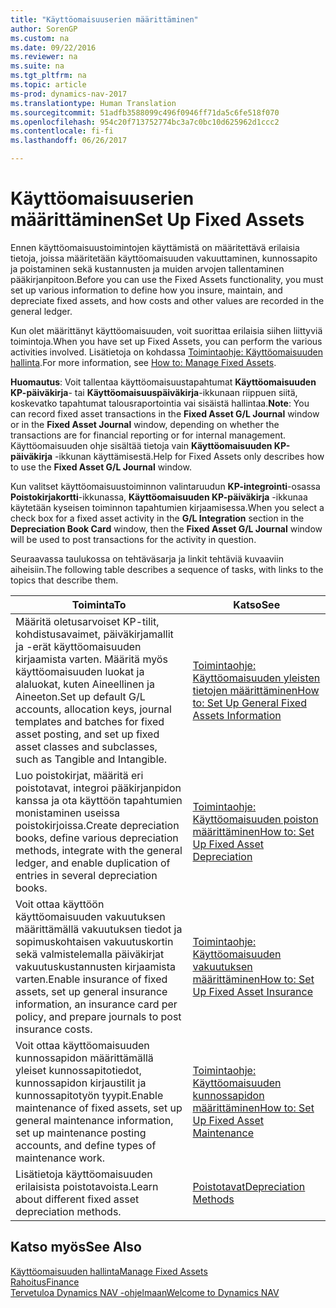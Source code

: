 ```yaml
---
title: "Käyttöomaisuuserien määrittäminen"
author: SorenGP
ms.custom: na
ms.date: 09/22/2016
ms.reviewer: na
ms.suite: na
ms.tgt_pltfrm: na
ms.topic: article
ms-prod: dynamics-nav-2017
ms.translationtype: Human Translation
ms.sourcegitcommit: 51adfb3588099c496f0946ff71da5c6fe518f070
ms.openlocfilehash: 954c20f713752774bc3a7c0bc10d625962d1ccc2
ms.contentlocale: fi-fi
ms.lasthandoff: 06/26/2017

---
```


# <a name="set-up-fixed-assets"></a><span data-ttu-id="10b91-102">Käyttöomaisuuserien määrittäminen</span><span class="sxs-lookup"><span data-stu-id="10b91-102">Set Up Fixed Assets</span></span>
<span data-ttu-id="10b91-103">Ennen käyttöomaisuustoimintojen käyttämistä on määritettävä erilaisia tietoja, joissa määritetään käyttöomaisuuden vakuuttaminen, kunnossapito ja poistaminen sekä kustannusten ja muiden arvojen tallentaminen pääkirjanpitoon.</span><span class="sxs-lookup"><span data-stu-id="10b91-103">Before you can use the Fixed Assets functionality, you must set up various information to define how you insure, maintain, and depreciate fixed assets, and how costs and other values are recorded in the general ledger.</span></span>

<span data-ttu-id="10b91-104">Kun olet määrittänyt käyttöomaisuuden, voit suorittaa erilaisia siihen liittyviä toimintoja.</span><span class="sxs-lookup"><span data-stu-id="10b91-104">When you have set up Fixed Assets, you can perform the various activities involved.</span></span> <span data-ttu-id="10b91-105">Lisätietoja on kohdassa [Toimintaohje: Käyttöomaisuuden hallinta](fa-manage.md).</span><span class="sxs-lookup"><span data-stu-id="10b91-105">For more information, see [How to: Manage Fixed Assets](fa-manage.md).</span></span>

<span data-ttu-id="10b91-106">**Huomautus**: Voit tallentaa käyttöomaisuustapahtumat **Käyttöomaisuuden KP-päiväkirja**- tai **Käyttöomaisuuspäiväkirja**-ikkunaan riippuen siitä, koskevatko tapahtumat talousraportointia vai sisäistä hallintaa.</span><span class="sxs-lookup"><span data-stu-id="10b91-106">**Note**: You can record fixed asset transactions in the **Fixed Asset G/L Journal** window or in the **Fixed Asset Journal** window, depending on whether the transactions are for financial reporting or for internal management.</span></span> <span data-ttu-id="10b91-107">Käyttöomaisuuden ohje sisältää tietoja vain **Käyttöomaisuuden KP-päiväkirja** -ikkunan käyttämisestä.</span><span class="sxs-lookup"><span data-stu-id="10b91-107">Help for Fixed Assets only describes how to use the **Fixed Asset G/L Journal** window.</span></span>

<span data-ttu-id="10b91-108">Kun valitset käyttöomaisuustoiminnon valintaruudun **KP-integrointi**-osassa **Poistokirjakortti**-ikkunassa, **Käyttöomaisuuden KP-päiväkirja** -ikkunaa käytetään kyseisen toiminnon tapahtumien kirjaamisessa.</span><span class="sxs-lookup"><span data-stu-id="10b91-108">When you select a check box for a fixed asset activity in the **G/L Integration** section in the **Depreciation Book Card** window, then the **Fixed Asset G/L Journal** window will be used to post transactions for the activity in question.</span></span>

<span data-ttu-id="10b91-109">Seuraavassa taulukossa on tehtäväsarja ja linkit tehtäviä kuvaaviin aiheisiin.</span><span class="sxs-lookup"><span data-stu-id="10b91-109">The following table describes a sequence of tasks, with links to the topics that describe them.</span></span>

| <span data-ttu-id="10b91-110">Toiminta</span><span class="sxs-lookup"><span data-stu-id="10b91-110">To</span></span> | <span data-ttu-id="10b91-111">Katso</span><span class="sxs-lookup"><span data-stu-id="10b91-111">See</span></span> |  
|----|-----|  
|<span data-ttu-id="10b91-112">Määritä oletusarvoiset KP-tilit, kohdistusavaimet, päiväkirjamallit ja -erät käyttöomaisuuden kirjaamista varten. Määritä myös käyttöomaisuuden luokat ja alaluokat, kuten Aineellinen ja Aineeton.</span><span class="sxs-lookup"><span data-stu-id="10b91-112">Set up default G/L accounts, allocation keys, journal templates and batches for fixed asset posting, and set up fixed asset classes and subclasses, such as Tangible and Intangible.</span></span>|[<span data-ttu-id="10b91-113">Toimintaohje: Käyttöomaisuuden yleisten tietojen määrittäminen</span><span class="sxs-lookup"><span data-stu-id="10b91-113">How to: Set Up General Fixed Assets Information</span></span>](fa-how-setup-general.md)|  
|<span data-ttu-id="10b91-114">Luo poistokirjat, määritä eri poistotavat, integroi pääkirjanpidon kanssa ja ota käyttöön tapahtumien monistaminen useissa poistokirjoissa.</span><span class="sxs-lookup"><span data-stu-id="10b91-114">Create depreciation books, define various depreciation methods, integrate with the general ledger, and enable duplication of entries in several depreciation books.</span></span>|[<span data-ttu-id="10b91-115">Toimintaohje: Käyttöomaisuuden poiston määrittäminen</span><span class="sxs-lookup"><span data-stu-id="10b91-115">How to: Set Up Fixed Asset Depreciation</span></span>](fa-how-setup-depreciation.md)|
|<span data-ttu-id="10b91-116">Voit ottaa käyttöön käyttöomaisuuden vakuutuksen määrittämällä vakuutuksen tiedot ja sopimuskohtaisen vakuutuskortin sekä valmistelemalla päiväkirjat vakuutuskustannusten kirjaamista varten.</span><span class="sxs-lookup"><span data-stu-id="10b91-116">Enable insurance of fixed assets, set up general insurance information, an insurance card per policy, and prepare journals to post insurance costs.</span></span>|[<span data-ttu-id="10b91-117">Toimintaohje: Käyttöomaisuuden vakuutuksen määrittäminen</span><span class="sxs-lookup"><span data-stu-id="10b91-117">How to: Set Up Fixed Asset Insurance</span></span>](fa-how-setup-insurance.md)|
|<span data-ttu-id="10b91-118">Voit ottaa käyttöomaisuuden kunnossapidon määrittämällä yleiset kunnossapitotiedot, kunnossapidon kirjaustilit ja kunnossapitotyön tyypit.</span><span class="sxs-lookup"><span data-stu-id="10b91-118">Enable maintenance of fixed assets, set up general maintenance information, set up maintenance posting accounts, and define types of maintenance work.</span></span>|[<span data-ttu-id="10b91-119">Toimintaohje: Käyttöomaisuuden kunnossapidon määrittäminen</span><span class="sxs-lookup"><span data-stu-id="10b91-119">How to: Set Up Fixed Asset Maintenance</span></span>](fa-how-setup-maintenance.md)|
|<span data-ttu-id="10b91-120">Lisätietoja käyttöomaisuuden erilaisista poistotavoista.</span><span class="sxs-lookup"><span data-stu-id="10b91-120">Learn about different fixed asset depreciation methods.</span></span>|[<span data-ttu-id="10b91-121">Poistotavat</span><span class="sxs-lookup"><span data-stu-id="10b91-121">Depreciation Methods</span></span>](fa-depreciation-methods.md)|

## <a name="see-also"></a><span data-ttu-id="10b91-122">Katso myös</span><span class="sxs-lookup"><span data-stu-id="10b91-122">See Also</span></span>
[<span data-ttu-id="10b91-123">Käyttöomaisuuden hallinta</span><span class="sxs-lookup"><span data-stu-id="10b91-123">Manage Fixed Assets</span></span>](fa-manage.md)  
[<span data-ttu-id="10b91-124">Rahoitus</span><span class="sxs-lookup"><span data-stu-id="10b91-124">Finance</span></span>](finance-setup.md)  
[<span data-ttu-id="10b91-125">Tervetuloa Dynamics NAV -ohjelmaan</span><span class="sxs-lookup"><span data-stu-id="10b91-125">Welcome to Dynamics NAV</span></span>](across-get-started.md)

